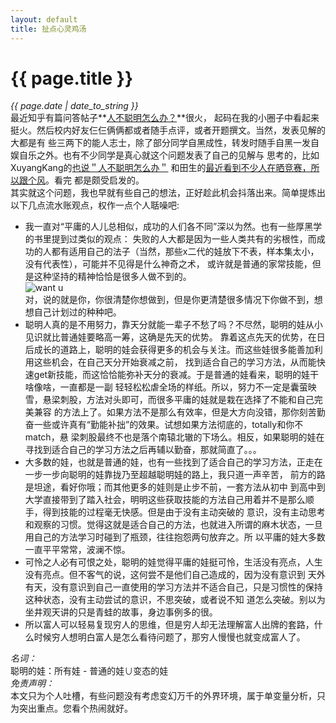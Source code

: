 ```yaml
---
layout: default
title: 扯点心灵鸡汤
---
```

# {{ page.title }}
*{{ page.date | date_to_string }}*   
最近知乎有篇问答帖子**[人不聪明怎么办？](http://www.zhihu.com/question/21107274/answer/18452037)**很火，
起码在我的小圈子中看起来挺火。然后校内好友仨仨俩俩都或者随手点评，或者开题撰文。当然，发表见解的大都是有
些三两下的能人志士，除了部分同学自黑成性，转发时随手自黑一发自娱自乐之外。也有不少同学是真心就这个问题发表了自己的见解与
思考的，比如XuyangKang的[也说＂人不聪明怎么办＂](http://blog.renren.com/blog/272119928/917161047?bfrom=01020650100&ref=hotnewsfeed&sfet=602&fin=16&fid=24122570554&ff_id=272119928&platform=0&expose_time=1384354037)
和田生的[最近看到不少人在晒竞赛，所以跟个风](http://blog.renren.com/blog/272119928/917161047?bfrom=01020650100&ref=hotnewsfeed&sfet=602&fin=16&fid=24122570554&ff_id=272119928&platform=0&expose_time=1384354037)。看完
都是颇受启发的。   
其实就这个问题，我也早就有些自己的想法，正好趁此机会抖落出来。简单提炼出以下几点流水账观点，权作一点个人聒噪吧:

* 我一直对“平庸的人儿总相似，成功的人们各不同”深以为然。也有一些厚黑学的书里提到过类似的观点：
失败的人大都是因为一些人类共有的劣根性，而成功的人都有适用自己的法子（当然，那些x二代的娃放下不表，样本集太小，没有代表性），可能并不见得是什么神奇之术，
或许就是普通的家常技能，但是这种坚持的精神恰恰是很多人做不到的。   
![want u](http://chinese.wsj.com/photo/unclesam0106_E_20090106165336.jpg)   
对，说的就是你，你很清楚你想做到，但是你更清楚很多情况下你做不到，想想自己计划过的种种吧。
* 聪明人真的是不用努力，靠天分就能一辈子不愁了吗？不尽然，聪明的娃从小见识就比普通娃要略高一筹，这确是先天的优势。
靠着这点先天的优势，在日后成长的道路上，聪明的娃会获得更多的机会与关注。而这些娃很多能善加利用这些机会，在自己天分开始衰减之前，
找到适合自己的学习方法，从而能快速get新技能，而这恰恰能弥补天分的衰减。于是普通的娃看来，聪明的娃干啥像啥，一直都是一副
轻轻松松虐全场的样纸。所以，努力不一定是囊萤映雪，悬梁刺股，方法对头即可，而很多平庸的娃就是栽在选择了不能和自己完美兼容
的方法上了。如果方法不是那么有效率，但是大方向没错，那你刻苦勤奋一些或许真有“勤能补拙”的效果。试想如果方法彻底的，totally和你不match，悬
梁刺股最终不也是落个南辕北辙的下场么。相反，如果聪明的娃在寻找到适合自己的学习方法之后再辅以勤奋，那就简直了。。。
* 大多数的娃，也就是普通的娃，也有一些找到了适合自己的学习方法，正走在一步一步向聪明的娃靠拢乃至超越聪明娃的路上，我只道一声辛苦，
前方的路是坦途，看好你哦；而其他更多的娃则是止步不前，一套方法从初中
到高中到大学直接带到了踏入社会，明明这些获取技能的方法自己用着并不是那么顺手，得到技能的过程毫无快感。但是由于没有主动突破的
意识，没有主动思考和观察的习惯。觉得这就是适合自己的方法，也就进入所谓的麻木状态，一旦用自己的方法学习时碰到了瓶颈，往往抱怨两句放弃之。所
以平庸的娃大多数一直平平常常，波澜不惊。
* 可怜之人必有可恨之处，聪明的娃觉得平庸的娃挺可怜，生活没有亮点，人生没有亮点。但不客气的说，这何尝不是他们自己造成的，因为没有意识到
天外有天，没有意识到自己一直使用的学习方法并不适合自己，只是习惯性的保持这种状态，没有主动尝试的意识，不思突破，或者说不知
道怎么突破。别以为坐井观天讲的只是青蛙的故事，身边事例多的很。
* 所以富人可以轻易复现穷人的思维，但是穷人却无法理解富人出牌的套路，什么时候穷人想明白富人是怎么看待问题了，那穷人慢慢也就变成富人了。

*名词：*   
聪明的娃：所有娃 - 普通的娃∪变态的娃   
*免责声明：*   
本文只为个人吐槽，有些问题没有考虑变幻万千的外界环境，属于单变量分析，只为突出重点。您看个热闹就好。
